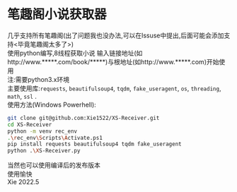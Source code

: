 # 笔趣阁小说获取器

几乎支持所有笔趣阁(出了问题我也没办法,可以在Issuse中提出,后面可能会添加支持<毕竟笔趣阁太多了>)  
使用python编写,8线程获取小说
输入链接地址(如http://www.\*\*\*\*\*.com/book/\*\*\*\*\*\)与根地址(如http://www.\*\*\*\*\*.com)开始使用  
注:需要python3.x环境  
主要使用库:`requests`, `beautifulsoup4`, `tqdm`, `fake_useragent`, `os`, `threading`, `math`, `ssl` .   
使用方法(Windows Powerhell):  
```bash
git clone git@github.com:Xie1522/XS-Receiver.git
cd XS-Receiver
python -m venv rec_env
.\rec_env\Scripts\Activate.ps1
pip install requests beautifulsoup4 tqdm fake_useragent
python .\XS-Receiver.py
```  
当然也可以使用编译后的发布版本  
使用愉快  
Xie 2022.5